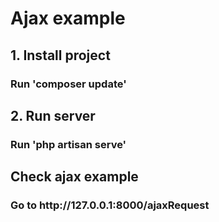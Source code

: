 <h1>Ajax example</h1>
<h2>1. Install project</h2>
<h3>Run 'composer update'</h3>

<h2>2. Run server</h2>
<h3>Run 'php artisan serve'</h3>

<h2>Check ajax example</h2>
<h3>Go to  http://127.0.0.1:8000/ajaxRequest</h3>
